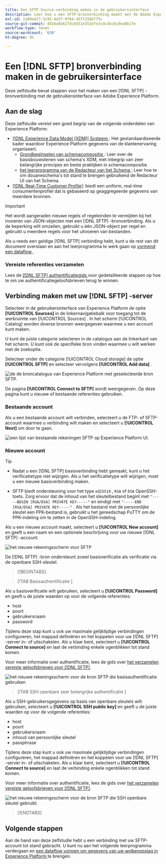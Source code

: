 ```yaml
---
title: Een SFTP Source-verbinding maken in de gebruikersinterface
description: Leer hoe u een SFTP-bronverbinding maakt met de Adobe Experience Platform-gebruikersinterface.
exl-id: 1a00ed27-3c95-4e57-9f94-45ff256bf75c
source-git-commit: 4816a6b627dc6551e351bfe3cdc4bc8c8ea8b17e
workflow-type: tm+mt
source-wordcount: '638'
ht-degree: 0%

---
```


# Een [!DNL SFTP] bronverbinding maken in de gebruikersinterface

Deze zelfstudie bevat stappen voor het maken van een [!DNL SFTP] -bronverbinding met de gebruikersinterface van Adobe Experience Platform.

## Aan de slag

Deze zelfstudie vereist een goed begrip van de volgende onderdelen van Experience Platform:

* [[!DNL Experience Data Model (XDM)]  Systeem ](../../../../../xdm/home.md): Het gestandaardiseerde kader waardoor Experience Platform gegevens van de klantenervaring organiseert.
   * [ Grondbeginselen van schemacompositie ](../../../../../xdm/schema/composition.md): Leer over de basisbouwstenen van schema&#39;s XDM, met inbegrip van zeer belangrijke principes en beste praktijken in schemacompositie.
   * [ het leerprogramma van de Redacteur van het Schema ](../../../../../xdm/tutorials/create-schema-ui.md): Leer hoe te om douaneschema&#39;s tot stand te brengen gebruikend de Redacteur UI van het Schema.
* [[!DNL Real-Time Customer Profile]](../../../../../profile/home.md): biedt een uniform, real-time consumentenprofiel dat is gebaseerd op geaggregeerde gegevens van meerdere bronnen.

>[!IMPORTANT]
>
>Het wordt aangeraden nieuwe regels of regeleinden te vermijden bij het invoeren van JSON-objecten met een [!DNL SFTP] -bronverbinding. Als u de beperking wilt omzeilen, gebruikt u één JSON-object per regel en gebruikt u meerdere regels voor het uitvoeren van bestanden.

Als u reeds een geldige [!DNL SFTP] verbinding hebt, kunt u de rest van dit document overslaan en aan het leerprogramma te werk gaan op [ vormend een dataflow ](../../dataflow/batch/cloud-storage.md).

### Vereiste referenties verzamelen

Lees de [[!DNL SFTP]  authentificatiegids ](../../../../connectors/cloud-storage/sftp.md#gather-required-credentials) voor gedetailleerde stappen op hoe te om uw authentificatiegeloofsbrieven terug te winnen.

## Verbinding maken met uw [!DNL SFTP] -server

Selecteer in de gebruikersinterface van Experience Platform de optie **[!UICONTROL Sources]** in de linkernavigatiebalk voor toegang tot de werkruimte van [!UICONTROL Sources] . In het scherm [!UICONTROL Catalog] worden diverse bronnen weergegeven waarmee u een account kunt maken.

U kunt de juiste categorie selecteren in de catalogus aan de linkerkant van het scherm. U kunt ook de specifieke bron vinden waarmee u wilt werken met de zoekoptie.

Selecteer onder de categorie [!UICONTROL Cloud storage] de optie **[!UICONTROL SFTP]** en selecteer vervolgens **[!UICONTROL Add data]** .

![ de de broncatalogus van Experience Platform met geselecteerde bron SFTP.](../../../../images/tutorials/create/sftp/catalog.png)

De pagina **[!UICONTROL Connect to SFTP]** wordt weergegeven. Op deze pagina kunt u nieuwe of bestaande referenties gebruiken.

### Bestaande account

Als u een bestaande account wilt verbinden, selecteert u de FTP- of SFTP-account waarmee u verbinding wilt maken en selecteert u **[!UICONTROL Next]** om door te gaan.

![ een lijst van bestaande rekeningen SFTP op Experience Platform UI.](../../../../images/tutorials/create/sftp/existing.png)

### Nieuwe account

>[!TIP]
>
>* Nadat u een [!DNL SFTP] basisverbinding hebt gemaakt, kunt u het verificatietype niet wijzigen. Als u het verificatietype wilt wijzigen, moet u een nieuwe basisverbinding maken.
>
>* SFTP biedt ondersteuning voor het type `ed25519` , `RSA` of `DSA` OpenSSH-toets. Zorg ervoor dat de inhoud van het sleutelbestand begint met `"-----BEGIN [RSA/DSA] PRIVATE KEY-----"` en eindigt met `"-----END [RSA/DSA] PRIVATE KEY-----"` . Als het bestand met de persoonlijke sleutel een PPK-bestand is, gebruikt u het gereedschap PuTTY om de PPK-indeling om te zetten in de OpenSSH-indeling.

Als u een nieuwe account maakt, selecteert u **[!UICONTROL New account]** en geeft u een naam en een optionele beschrijving voor uw nieuwe [!DNL SFTP] -account.

![ het nieuwe rekeningsscherm voor SFTP ](../../../../images/tutorials/create/sftp/new.png)

De [!DNL SFTP] -bron ondersteunt zowel basisverificatie als verificatie via de openbare SSH-sleutel.

>[!BEGINTABS]

>[!TAB  Basisauthentificatie ]

Als u basisverificatie wilt gebruiken, selecteert u **[!UICONTROL Password]** en geeft u de juiste waarden op voor de volgende referenties:

* host
* poort
* gebruikersnaam
* password

Tijdens deze stap kunt u ook uw maximale gelijktijdige verbindingen configureren, het mappad definiëren en het koppelen voor uw [!DNL SFTP] -server in- of uitschakelen. Als u klaar bent, selecteert u **[!UICONTROL Connect to source]** en laat de verbinding enkele ogenblikken tot stand komen.

Voor meer informatie over authentificatie, lees de gids over [ het verzamelen vereiste geloofsbrieven voor  [!DNL SFTP]](../../../../connectors/cloud-storage/sftp.md#gather-required-credentials).

![ het nieuwe rekeningsscherm voor de bron SFTP die basisauthentificatie gebruiken ](../../../../images/tutorials/create/sftp/password.png)

>[!TAB  SSH openbare zeer belangrijke authentificatie ]

Als u SSH-gebruikersgegevens op basis van openbare sleutels wilt gebruiken, selecteert u **[!UICONTROL SSH public key]** en geeft u de juiste waarden op voor de volgende referenties:

* host
* poort
* gebruikersnaam
* inhoud van persoonlijke sleutel
* passphrase

Tijdens deze stap kunt u ook uw maximale gelijktijdige verbindingen configureren, het mappad definiëren en het koppelen voor uw [!DNL SFTP] -server in- of uitschakelen. Als u klaar bent, selecteert u **[!UICONTROL Connect to source]** en laat de verbinding enkele ogenblikken tot stand komen.

Voor meer informatie over authentificatie, lees de gids over [ het verzamelen vereiste geloofsbrieven voor  [!DNL SFTP]](../../../../connectors/cloud-storage/sftp.md#gather-required-credentials).

![ het nieuwe rekeningsscherm voor de bron SFTP die SSH openbare sleutel gebruikt.](../../../../images/tutorials/create/sftp/ssh.png)

>[!ENDTABS]

## Volgende stappen

Aan de hand van deze zelfstudie hebt u een verbinding met uw SFTP-account tot stand gebracht. U kunt nu aan het volgende leerprogramma verdergaan en [ een dataflow vormen om gegevens van uw wolkenopslag in Experience Platform ](../../dataflow/batch/cloud-storage.md) te brengen.

